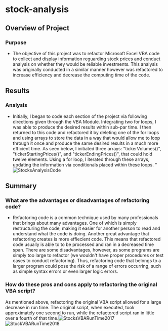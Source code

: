 # stock-analysis
## Overview of Project
### Purpose
- The objective of this project was to refactor Microsoft Excel VBA code to collect and display information reguarding stock prices and conduct analysis on whether they would be reliable investments. This analysis was originally conducted in a similar manner however was refactored to increase efficiency and decrease the computing time of the code.
## Results
### Analysis
- Initially, I began to code each section of the project via following directions given through the VBA Module. Integrating two for loops, I was able to produce the desired results within sub-par time.  I then returned to this code and refactored it by deleting one of the for loops and using arrays to store the data in a way that would allow me to loop through it once and produce the same desired results in a much more efficient time. As seen below, I initiated three arrays: "tickerVolumes()", "tickerStartingPrices()", and "tickerEndingPrices()", that could hold twelve elements. Using a for loop, I iterated through these arrays, updating the information via conditionals placed within these loops.   "![StocksAnalysisCode](https://user-images.githubusercontent.com/35403433/125000554-a9f55380-e01e-11eb-9c4e-58518a2b004f.png)
## Summary
### What are the advantages or disadvantages of refactoring code?
- Refactoring code is a common technique used by many professionals that brings about many advantages. One of which is simply restructuring the code, making it easier for another person to read and understand what the code is doing. Another great advantage that refactoring creates is more effiecient code. This means that refactored code usually is able to to be processed and ran in a decreased time span. There are some disadvantages, however, as some programs are simply too large to refactor (we wouldn't have proper procedures or test cases to conduct refactoring). Thus, refactoring code that belongs to a larger program could pose the risk of a range of errors occurring, such as simple syntax errors or even larger logic errors.

### How do these pros and cons apply to refactoring the original VBA script?
As mentioned above, refactoring the original VBA script allowed for a large decrease in run time. The original script, when executed, took approximately one second to run, while the refactored script ran in little over a fourth of that time.![StocksVBARunTime2017](https://user-images.githubusercontent.com/35403433/125001613-0d808080-e021-11eb-9a05-a03c4ba91791.png) ![StockVBARunTime2018](https://user-images.githubusercontent.com/35403433/125001709-44569680-e021-11eb-81e9-e2aa4b8a1ea0.png)


